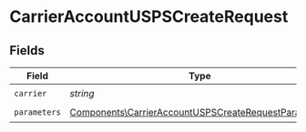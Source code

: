 # CarrierAccountUSPSCreateRequest


## Fields

| Field                                                                                                                        | Type                                                                                                                         | Required                                                                                                                     | Description                                                                                                                  |
| ---------------------------------------------------------------------------------------------------------------------------- | ---------------------------------------------------------------------------------------------------------------------------- | ---------------------------------------------------------------------------------------------------------------------------- | ---------------------------------------------------------------------------------------------------------------------------- |
| `carrier`                                                                                                                    | *string*                                                                                                                     | :heavy_check_mark:                                                                                                           | N/A                                                                                                                          |
| `parameters`                                                                                                                 | [Components\CarrierAccountUSPSCreateRequestParameters](../../Models/Components/CarrierAccountUSPSCreateRequestParameters.md) | :heavy_check_mark:                                                                                                           | N/A                                                                                                                          |